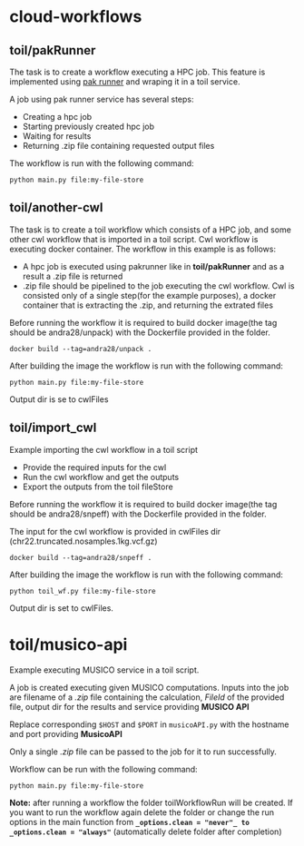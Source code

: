 # cloud-workflows

## toil/pakRunner

The task is to create a workflow executing a HPC job.
This feature is implemented using [pak runner](https://github.com/imilos/pakrunner) and wraping it in a toil service.

A job using pak runner service has several steps:

* Creating a hpc job
* Starting previously created hpc job
* Waiting for results 
* Returning .zip file containing requested output files

The workflow is run with the following command:

```
python main.py file:my-file-store
```

## toil/another-cwl

The task is to create a toil workflow which consists of a HPC job, and some other cwl workflow that is imported in a toil script. Cwl workflow is executing docker container. The workflow in this example is as follows:

* A hpc job is executed using pakrunner like in **toil/pakRunner** and as a result a .zip file is returned
* .zip file should be pipelined to the job executing the cwl workflow. Cwl is consisted only of a single step(for the example purposes), a docker container that is extracting the .zip, and returning the extrated files

Before running the workflow it is required to build docker image(the tag should be andra28/unpack) with the Dockerfile provided in the folder.
```
docker build --tag=andra28/unpack .
```
After building the image the workflow is run with the following command:
```
python main.py file:my-file-store
```

Output dir is se to cwlFiles

## toil/import_cwl
Example importing the cwl workflow in a toil script

* Provide the required inputs for the cwl
* Run the cwl workflow and get the outputs
* Export the outputs from the toil fileStore

Before running the workflow it is required to build docker image(the tag should be andra28/snpeff) with the Dockerfile provided in the folder.

The input for the cwl workflow is provided in cwlFiles dir (chr22.truncated.nosamples.1kg.vcf.gz)
```
docker build --tag=andra28/snpeff .
```
After building the image the workflow is run with the following command:
```
python toil_wf.py file:my-file-store
```

Output dir is set to cwlFiles.

# toil/musico-api

Example executing MUSICO service in a toil script.

A job is created executing given MUSICO computations. Inputs into the job are filename of a *.zip* file containing the calculation, *FileId* of the provided file, output dir for the results and service providing **MUSICO API**

Replace corresponding `$HOST` and `$PORT` in `musicoAPI.py` with the hostname and port providing **MusicoAPI**

Only a single *.zip* file can be passed to the job for it to run successfully.

Workflow can be run with the following command:
```
python main.py file:my-file-store
```


**Note:** after running a workflow the folder toilWorkflowRun will be created. If you want to run the workflow again delete the folder or change the run options in the main function from **`_options.clean = "never"_ to _options.clean = "always"`** (automatically delete folder after completion)
